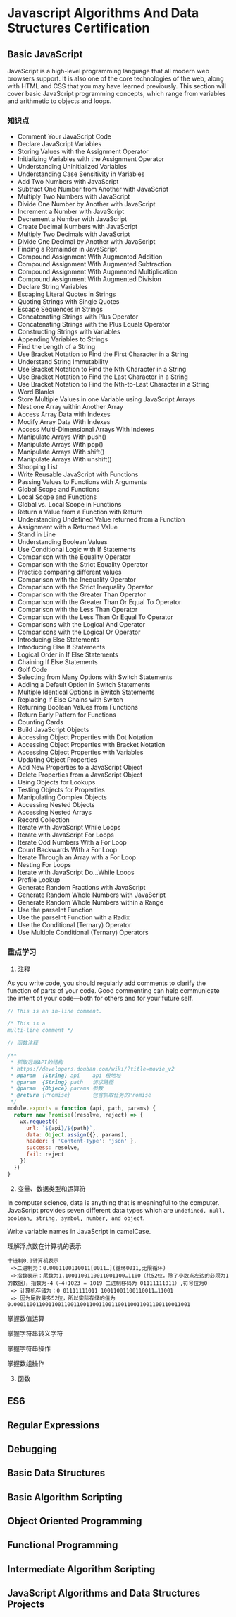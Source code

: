 # Javascript Algorithms And Data Structures Certification

## Basic JavaScript

JavaScript is a high-level programming language that all modern web browsers support. It is also one of the core technologies of the web, along with HTML and CSS that you may have learned previously. This section will cover basic JavaScript programming concepts, which range from variables and arithmetic to objects and loops.

### 知识点

* Comment Your JavaScript Code
* Declare JavaScript Variables
* Storing Values with the Assignment Operator
* Initializing Variables with the Assignment Operator
* Understanding Uninitialized Variables
* Understanding Case Sensitivity in Variables
* Add Two Numbers with JavaScript
* Subtract One Number from Another with JavaScript
* Multiply Two Numbers with JavaScript
* Divide One Number by Another with JavaScript
* Increment a Number with JavaScript
* Decrement a Number with JavaScript
* Create Decimal Numbers with JavaScript
* Multiply Two Decimals with JavaScript
* Divide One Decimal by Another with JavaScript
* Finding a Remainder in JavaScript
* Compound Assignment With Augmented Addition
* Compound Assignment With Augmented Subtraction
* Compound Assignment With Augmented Multiplication
* Compound Assignment With Augmented Division
* Declare String Variables
* Escaping Literal Quotes in Strings
* Quoting Strings with Single Quotes
* Escape Sequences in Strings
* Concatenating Strings with Plus Operator
* Concatenating Strings with the Plus Equals Operator
* Constructing Strings with Variables
* Appending Variables to Strings
* Find the Length of a String
* Use Bracket Notation to Find the First Character in a String
* Understand String Immutability
* Use Bracket Notation to Find the Nth Character in a String
* Use Bracket Notation to Find the Last Character in a String
* Use Bracket Notation to Find the Nth-to-Last Character in a String
* Word Blanks
* Store Multiple Values in one Variable using JavaScript Arrays
* Nest one Array within Another Array
* Access Array Data with Indexes
* Modify Array Data With Indexes
* Access Multi-Dimensional Arrays With Indexes
* Manipulate Arrays With push()
* Manipulate Arrays With pop()
* Manipulate Arrays With shift()
* Manipulate Arrays With unshift()
* Shopping List
* Write Reusable JavaScript with Functions
* Passing Values to Functions with Arguments
* Global Scope and Functions
* Local Scope and Functions
* Global vs. Local Scope in Functions
* Return a Value from a Function with Return
* Understanding Undefined Value returned from a Function
* Assignment with a Returned Value
* Stand in Line
* Understanding Boolean Values
* Use Conditional Logic with If Statements
* Comparison with the Equality Operator
* Comparison with the Strict Equality Operator
* Practice comparing different values
* Comparison with the Inequality Operator
* Comparison with the Strict Inequality Operator
* Comparison with the Greater Than Operator
* Comparison with the Greater Than Or Equal To Operator
* Comparison with the Less Than Operator
* Comparison with the Less Than Or Equal To Operator
* Comparisons with the Logical And Operator
* Comparisons with the Logical Or Operator
* Introducing Else Statements
* Introducing Else If Statements
* Logical Order in If Else Statements
* Chaining If Else Statements
* Golf Code
* Selecting from Many Options with Switch Statements
* Adding a Default Option in Switch Statements
* Multiple Identical Options in Switch Statements
* Replacing If Else Chains with Switch
* Returning Boolean Values from Functions
* Return Early Pattern for Functions
* Counting Cards
* Build JavaScript Objects
* Accessing Object Properties with Dot Notation
* Accessing Object Properties with Bracket Notation
* Accessing Object Properties with Variables
* Updating Object Properties
* Add New Properties to a JavaScript Object
* Delete Properties from a JavaScript Object
* Using Objects for Lookups
* Testing Objects for Properties
* Manipulating Complex Objects
* Accessing Nested Objects
* Accessing Nested Arrays
* Record Collection
* Iterate with JavaScript While Loops
* Iterate with JavaScript For Loops
* Iterate Odd Numbers With a For Loop
* Count Backwards With a For Loop
* Iterate Through an Array with a For Loop
* Nesting For Loops
* Iterate with JavaScript Do...While Loops
* Profile Lookup
* Generate Random Fractions with JavaScript
* Generate Random Whole Numbers with JavaScript
* Generate Random Whole Numbers within a Range
* Use the parseInt Function
* Use the parseInt Function with a Radix
* Use the Conditional (Ternary) Operator
* Use Multiple Conditional (Ternary) Operators

### 重点学习

1. 注释

As you write code, you should regularly add comments to clarify the function of parts of your code. Good commenting can help communicate the intent of your code—both for others and for your future self.

```javascript
// This is an in-line comment.

/* This is a
multi-line comment */

// 函数注释

/**
 * 抓取远端API的结构
 * https://developers.douban.com/wiki/?title=movie_v2
 * @param  {String} api    api 根地址
 * @param  {String} path   请求路径
 * @param  {Objece} params 参数
 * @return {Promise}       包含抓取任务的Promise
 */
module.exports = function (api, path, params) {
  return new Promise((resolve, reject) => {
    wx.request({
      url: `${api}/${path}`,
      data: Object.assign({}, params),
      header: { 'Content-Type': 'json' },
      success: resolve,
      fail: reject
    })
  })
}
```
2. 变量、数据类型和运算符

In computer science, data is anything that is meaningful to the computer. JavaScript provides seven different data types which are `undefined, null, boolean, string, symbol, number, and object`.

Write variable names in JavaScript in camelCase.

理解浮点数在计算机的表示

```
十进制0.1计算机表示
 =>二进制为：0.0001100110011[0011…](循环0011,无限循环)   
 =>指数表示：尾数为1.1001100110011001100…1100（共52位，除了小数点左边的必须为1的数据），指数为-4（-4+1023 = 1019 二进制移码为 01111111011）,符号位为0  
 => 计算机存储为：0 01111111011 10011001100110011…11001  
 => 因为尾数最多52位，所以实际存储的值为0.00011001100110011001100110011001100110011001100110011001  
```
掌握数值运算

掌握字符串转义字符

掌握字符串操作

掌握数组操作

3. 函数

## ES6

## Regular Expressions
## Debugging
## Basic Data Structures
## Basic Algorithm Scripting
## Object Oriented Programming
## Functional Programming
## Intermediate Algorithm Scripting
## JavaScript Algorithms and Data Structures Projects